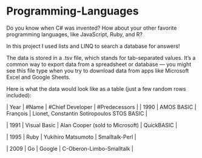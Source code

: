 # Programming-Languages

Do you know when C# was invented? How about your other favorite programming languages, like JavaScript, Ruby, and R?

In this project I used lists and LINQ to search a database for answers!

The data is stored in a .tsv file, which stands for tab-separated values. It’s a common way to export data from a spreadsheet or database — 
you might see this file type when you try to download data from apps like Microsoft Excel and Google Sheets.

Here is what the data would look like as a table (just a few random rows included):

| Year | #Name |	#Chief Developer |	#Predecessors |
| 1990 |	AMOS BASIC |	François | Lionet, Constantin Sotiropoulos	STOS BASIC |

| 1991 |	Visual Basic |	Alan Cooper (sold to Microsoft) |	QuickBASIC |

| 1995 |	Ruby |	Yukihiro Matsumoto |	Smalltalk-Perl |

| 2009 |	Go   | Google  |	C-Oberon-Limbo-Smalltalk |
